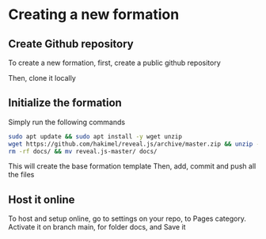 # Creating a new formation

## Create Github repository
To create a new formation, first, create a public github repository

Then, clone it locally

## Initialize the formation
Simply run the following commands

``` bash
sudo apt update && sudo apt install -y wget unzip
wget https://github.com/hakimel/reveal.js/archive/master.zip && unzip -o master.zip -d . && rm -rf master.zip reveal.js-master/css  reveal.js-master/js reveal.js-master/test reveal.js-master/examples reveal.js-master/.github
rm -rf docs/ && mv reveal.js-master/ docs/
```

This will create the base formation template
Then, add, commit and push all the files

## Host it online

To host and setup online, go to settings on your repo, to Pages category.
Activate it on branch main, for folder docs, and Save it